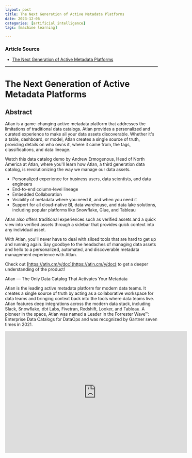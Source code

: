 ```yaml
---
layout: post
title: The Next Generation of Active Metadata Platforms 
date: 2023-12-06
categories: [artificial intelligence]
tags: [machine learning]

---
```


### Article Source

* [The Next Generation of Active Metadata Platforms](https://www.youtube.com/watch?v=AA9-hK94wq4)

---

# The Next Generation of Active Metadata Platforms  

## Abstract

Atlan is a game-changing active metadata platform that addresses the limitations of traditional data catalogs. Atlan provides a personalized and curated experience to make all your data assets discoverable. Whether it's a table, dashboard, or model, Atlan creates a single source of truth, providing details on who owns it, where it came from, the tags, classifications, and data lineage.

Watch this data catalog demo by Andrew Ermogenous, Head of North America at Atlan, where you'll learn how Atlan, a third generation data catalog, is revolutionizing the way we manage our data assets. 

- Personalized experience for business users, data scientists, and data engineers
- End-to-end column-level lineage
- Embedded Collaboration
- Visibility of metadata where you need it, and when you need it
- Support for all cloud-native BI, data warehouse, and data lake solutions, including popular platforms like Snowflake, Glue, and Tableau

Atlan also offers traditional experiences such as verified assets and a quick view into verified assets through a sidebar that provides quick context into any individual asset.

With Atlan, you'll never have to deal with siloed tools that are hard to get up and running again. Say goodbye to the headaches of managing data assets and hello to a personalized, automated, and discoverable metadata management experience with Atlan.

Check out [https://atln.cm/y/doc](https://atln.cm/y/doc) to get a deeper understanding of the product!

Atlan — The Only Data Catalog That Activates Your Metadata 

Atlan is the leading active metadata platform for modern data teams. It creates a single source of truth by acting as a collaborative workspace for data teams and bringing context back into the tools where data teams live. Atlan features deep integrations across the modern data stack, including Slack, Snowflake, dbt Labs, Fivetran, Redshift, Looker, and Tableau. A pioneer in the space, Atlan was named a Leader in the Forrester Wave™: Enterprise Data Catalogs for DataOps and was recognized by Gartner seven times in 2021.



<iframe width="600" height="400" src="https://www.youtube.com/embed/AA9-hK94wq4?si=3fVUllZ2Q11RlbR8" title="YouTube video player" frameborder="0" allow="accelerometer; autoplay; clipboard-write; encrypted-media; gyroscope; picture-in-picture; web-share" allowfullscreen></iframe>